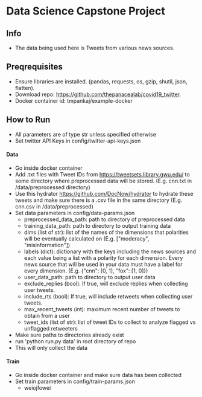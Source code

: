 # Data Science Capstone Project

## Info
* The data being used here is Tweets from various news sources.
## Preqrequisites
* Ensure libraries are installed. (pandas, requests, os, gzip, shutil, json, flatten).
* Download repo: https://github.com/thepanacealab/covid19_twitter.
* Docker container id: tmpankaj/example-docker
## How to Run
* All parameters are of type str unless specified otherwise
* Set twitter API Keys in config/twitter-api-keys.json
#### Data 
* Go inside docker container
* Add .txt files with Tweet IDs from https://tweetsets.library.gwu.edu/ to some directory where preprocessed data will be stored. (E.g. cnn.txt in /data/preprocessed directory)
* Use this hydrator https://github.com/DocNow/hydrator to hydrate these tweets and make sure there is a .csv file in the same directory (E.g. cnn.csv in /data/preprocessed)
* Set data parameters in config/data-params.json
   * preprocessed_data_path: path to directory of preprocessed data
   * training_data_path: path to directory to output training data
   * dims (list of str): list of the names of the dimensions that polarities will be eventually calculated on (E.g. ["moderacy", "misinformation"])
   * labels (dict): dictionary with the keys including the news sources and each value being a list with a polarity for each dimension. Every news source that will be used in your data must have a label for every dimension. (E.g. {"cnn": [0, 1], "fox": [1, 0]})
   * user_data_path: path to directory to output user data
   * exclude_replies (bool): If true, will exclude replies when collecting user tweets.
   * include_rts (bool): If true, will include retweets when collecting user tweets.
   * max_recent_tweets (int): maximum recent number of tweets to obtain from a user
   * tweet_ids (list of str): list of tweet IDs to collect to analyze flagged vs unflagged retweeters
* Make sure paths to directories already exist
* run 'python run.py data' in root directory of repo
* This will only collect the data
#### Train
* Go inside docker container and make sure data has been collected
* Set train parameters in config/train-params.json
  * weiojfowei

